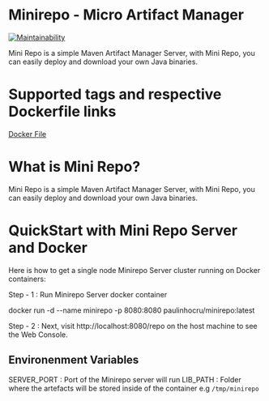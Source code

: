 # Minirepo - Micro Artifact Manager 

[![Maintainability](https://api.codeclimate.com/v1/badges/ee73b3533b26d022b134/maintainability)](https://codeclimate.com/github/paulocardoso/minirepo/maintainability)


Mini Repo is a simple Maven Artifact Manager Server, with Mini Repo, you can easily deploy and download your own Java binaries.


# Supported tags and respective Dockerfile links

[Docker File](https://github.com/paulocardoso/minirepo/blob/master/Dockerfile)


# What is Mini Repo?

Mini Repo is a simple Maven Artifact Manager Server, with Mini Repo, you can easily deploy and download your own Java binaries.

# QuickStart with Mini Repo Server and Docker

Here is how to get a single node Minirepo Server cluster running on Docker containers:

Step - 1 : Run Minirepo Server docker container

docker run -d --name minirepo -p 8080:8080 paulinhocru/minirepo:latest

Step - 2 : Next, visit http://localhost:8080/repo on the host machine to see the Web Console.

## Environenment Variables
SERVER_PORT : Port of the Minirepo server will run
LIB_PATH : Folder where the artefacts will be stored inside of the container e.g `/tmp/minirepo`

